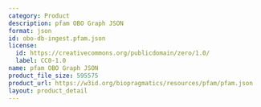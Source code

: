 ```yaml
---
category: Product
description: pfam OBO Graph JSON
format: json
id: obo-db-ingest.pfam.json
license:
  id: https://creativecommons.org/publicdomain/zero/1.0/
  label: CC0-1.0
name: pfam OBO Graph JSON
product_file_size: 595575
product_url: https://w3id.org/biopragmatics/resources/pfam/pfam.json
layout: product_detail
---
```

